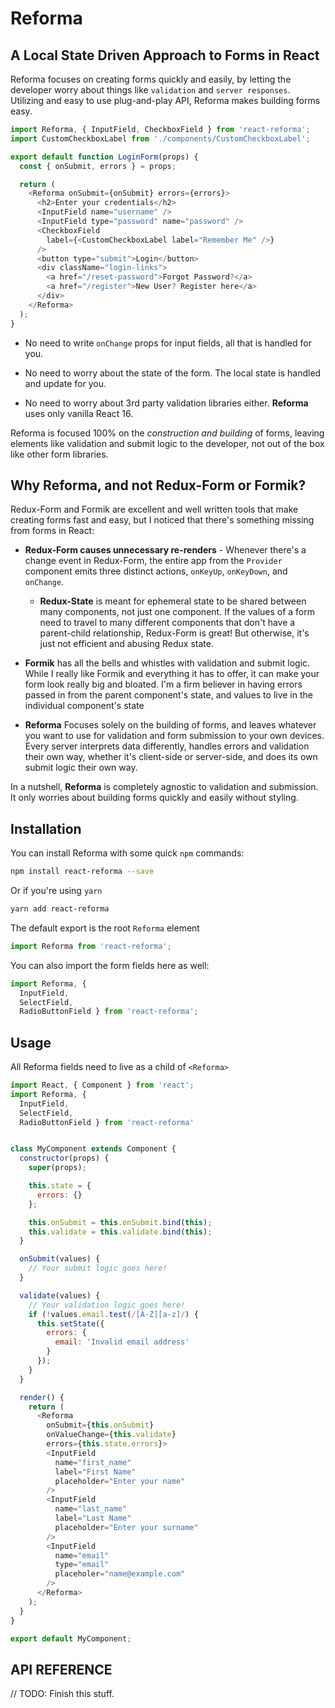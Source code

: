 Reforma
=======

## A Local State Driven Approach to Forms in React

Reforma focuses on creating forms quickly and easily, by letting the developer
worry about things like `validation` and `server responses`. Utilizing and easy
to use plug-and-play API, Reforma makes building forms easy.

```js
import Reforma, { InputField, CheckboxField } from 'react-reforma';
import CustomCheckboxLabel from './components/CustomCheckboxLabel';

export default function LoginForm(props) {
  const { onSubmit, errors } = props;

  return (
    <Reforma onSubmit={onSubmit} errors={errors}>
      <h2>Enter your credentials</h2>
      <InputField name="username" />
      <InputField type="password" name="password" />
      <CheckboxField
        label={<CustomCheckboxLabel label="Remember Me" />}
      />
      <button type="submit">Login</button>
      <div className="login-links">
        <a href="/reset-password">Forgot Password?</a>
        <a href="/register">New User? Register here</a>
      </div>
    </Reforma>
  );
}
```

* No need to write `onChange` props for input fields, all that is handled for
you.

* No need to worry about the state of the form. The local state is handled and
update for you.

* No need to worry about 3rd party validation libraries either. **Reforma** uses
 only vanilla React 16.

Reforma is focused 100% on the _construction and building_ of forms, leaving
elements like validation and submit logic to the developer, not out of the box
like other form libraries.

## Why Reforma, and not Redux-Form or Formik?

Redux-Form and Formik are excellent and well written tools that make creating
forms fast and easy, but I noticed that there's something missing from forms in
React:

* **Redux-Form causes unnecessary re-renders** - Whenever there's a change event
 in Redux-Form, the entire app from the `Provider` component emits three
 distinct actions, `onKeyUp`, `onKeyDown`, and `onChange`.

  * **Redux-State** is meant for ephemeral state to be shared between many
    components, not just one component. If the values of a form need to travel
    to many different components that don't have a parent-child relationship,
    Redux-Form is great! But otherwise, it's just not efficient and abusing
    Redux state.

* **Formik** has all the bells and whistles with validation and submit logic.
  While I really like Formik and everything it has to offer, it can make your
  form look really big and bloated. I'm a firm believer in having errors passed
  in from the parent component's state, and values to live in the individual
  component's state

* **Reforma** Focuses solely on the building of forms, and leaves whatever you
want to use for validation and form submission to your own devices. Every server
 interprets data differently, handles errors and validation their own way,
 whether it's client-side or server-side, and does its own submit logic their
 own way.

In a nutshell, **Reforma** is completely agnostic to validation and submission.
It only worries about building forms quickly and easily without styling.

## Installation

You can install Reforma with some quick `npm` commands:

```bash
npm install react-reforma --save
```

Or if you're using `yarn`

```bash
yarn add react-reforma
```

The default export is the root `Reforma` element

```js
import Reforma from 'react-reforma';
```

You can also import the form fields here as well:
```js
import Reforma, {
  InputField,
  SelectField,
  RadioButtonField } from 'react-reforma';
```

## Usage

All Reforma fields need to live as a child of `<Reforma>`

```js
import React, { Component } from 'react';
import Reforma, {
  InputField,
  SelectField,
  RadioButtonField } from 'react-reforma'


class MyComponent extends Component {
  constructor(props) {
    super(props);

    this.state = {
      errors: {}
    };

    this.onSubmit = this.onSubmit.bind(this);
    this.validate = this.validate.bind(this);
  }

  onSubmit(values) {
    // Your submit logic goes here!
  }

  validate(values) {
    // Your validation logic goes here!
    if (!values.email.test(/[A-Z][a-z]/) {
      this.setState({
        errors: {
          email: 'Invalid email address'
        }
      });
    }
  }

  render() {
    return (
      <Reforma
        onSubmit={this.onSubmit}
        onValueChange={this.validate}
        errors={this.state.errors}>
        <InputField
          name="first_name"
          label="First Name"
          placeholder="Enter your name"
        />
        <InputField
          name="last_name"
          label="Last Name"
          placeholder="Enter your surname"
        />
        <InputField
          name="email"
          type="email"
          placeholer="name@example.com"
        />
      </Reforma>
    );
  }
}

export default MyComponent;
```

## API REFERENCE

// TODO: Finish this stuff.
